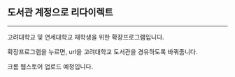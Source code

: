 ## 도서관 계정으로 리다이렉트
----
고려대학교 및 연세대학교 재학생을 위한 확장프로그램입니다.

확장프로그램을 누르면, url을 고려대학교 도서관을 경유하도록 바꿔줍니다.

크롬 웹스토어 업로드 예정입니다.